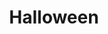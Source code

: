 ---
title: "Halloween"

year: 1978

director: "John Carpenter"

summary: "Buncha teens and a psycho killer on screen for 1 1/2 hour"

comment: "You gotta see at least one of these, so it might as well be the best. Even Gene Siskel liked it!"

image: "https://media.giphy.com/media/l2YWg4tGJZNvgapJC/giphy.gif"

imdb: "https://www.imdb.com/title/tt0077651/"

quotes:
  - "Death has come to your little town, Sheriff."
---